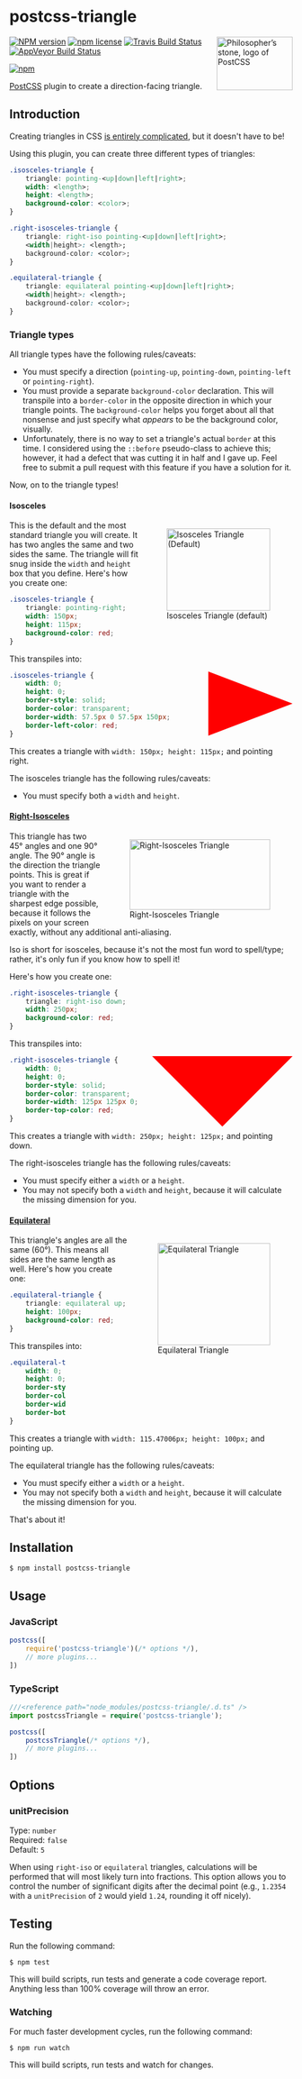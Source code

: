 # postcss-triangle

<img align="right" width="135" height="95"
	title="Philosopher’s stone, logo of PostCSS"
	src="http://postcss.github.io/postcss/logo-leftp.png">

[![NPM version](http://img.shields.io/npm/v/postcss-triangle.svg?style=flat)](https://www.npmjs.org/package/postcss-triangle)
[![npm license](http://img.shields.io/npm/l/postcss-triangle.svg?style=flat-square)](https://www.npmjs.org/package/postcss-triangle)
[![Travis Build Status](https://img.shields.io/travis/jedmao/postcss-triangle.svg?label=unix)](https://travis-ci.org/jedmao/postcss-triangle)
[![AppVeyor Build Status](https://img.shields.io/appveyor/ci/jedmao/postcss-triangle.svg?label=windows)](https://ci.appveyor.com/project/jedmao/postcss-triangle)

[![npm](https://nodei.co/npm/postcss-triangle.svg?downloads=true)](https://nodei.co/npm/postcss-triangle/)

[PostCSS](https://github.com/postcss/postcss) plugin to create a direction-facing triangle.

## Introduction

Creating triangles in CSS [is entirely complicated](https://css-tricks.com/snippets/css/css-triangle/), but it doesn't have to be!

Using this plugin, you can create three different types of triangles:

```css
.isosceles-triangle {
	triangle: pointing-<up|down|left|right>;
	width: <length>;
	height: <length>;
	background-color: <color>;
}

.right-isosceles-triangle {
	triangle: right-iso pointing-<up|down|left|right>;
	<width|height>: <length>;
	background-color: <color>;
}

.equilateral-triangle {
	triangle: equilateral pointing-<up|down|left|right>;
	<width|height>: <length>;
	background-color: <color>;
}
```

### Triangle types

All triangle types have the following rules/caveats:
- You must specify a direction (`pointing-up`, `pointing-down`, `pointing-left` or `pointing-right`).
- You must provide a separate `background-color` declaration. This will transpile into a `border-color` in the opposite direction in which your triangle points. The `background-color` helps you forget about all that nonsense and just specify what _appears_ to be the background color, visually.
- Unfortunately, there is no way to set a triangle's actual `border` at this time. I considered using the `::before` pseudo-class to achieve this; however, it had a defect that was cutting it in half and I gave up. Feel free to submit a pull request with this feature if you have a solution for it.

Now, on to the triangle types!

#### Isosceles

<figure style="float:right;margin-left:50px;">
	<img
		src="https://github.com/jedmao/postcss-triangle/blob/master/images/isosceles-triangle.png?raw=true"
		alt="Isosceles Triangle (Default)"
		width="184"
		height="146"
	>
	<figcaption>Isosceles Triangle (default)</figcaption>
</figure>

This is the default and the most standard triangle you will create. It has two angles the same and two sides the same. The triangle will fit snug inside the `width` and `height` box that you define. Here's how you create one:

```css
.isosceles-triangle {
	triangle: pointing-right;
	width: 150px;
	height: 115px;
	background-color: red;
}
```

This transpiles into:

<div class="isosceles-triangle"></div>
<style>
.isosceles-triangle {
	float: right;
	width: 0;
	height: 0;
	border-style: solid;
	border-color: transparent;
	border-width: 57.5px 0 57.5px 150px;
	border-left-color: red;
}
</style>

```css
.isosceles-triangle {
	width: 0;
	height: 0;
	border-style: solid;
	border-color: transparent;
	border-width: 57.5px 0 57.5px 150px;
	border-left-color: red;
}
```

This creates a triangle with `width: 150px; height: 115px;` and pointing right.

The isosceles triangle has the following rules/caveats:
- You must specify both a `width` and `height`.

#### [Right-Isosceles](http://mathworld.wolfram.com/IsoscelesRightTriangle.html)

<figure style="float:right;margin-left:50px;">
	<img
		src="https://github.com/jedmao/postcss-triangle/blob/master/images/right-isosceles-triangle.png?raw=true"
		alt="Right-Isosceles Triangle"
		width="250"
		height="125"
	>
	<figcaption>Right-Isosceles Triangle</figcaption>
</figure>

This triangle has two 45&deg; angles and one 90&deg; angle. The 90&deg; angle is the direction the triangle points. This is great if you want to render a triangle with the sharpest edge possible, because it follows the pixels on your screen exactly, without any additional anti-aliasing.

Iso is short for isosceles, because it's not the most fun word to spell/type; rather, it's only fun if you know how to spell it!

Here's how you create one:

```css
.right-isosceles-triangle {
	triangle: right-iso down;
	width: 250px;
	background-color: red;
}
```

This transpiles into:

<div class="right-isosceles-triangle"></div>
<style>
.right-isosceles-triangle {
	float: right;
	width: 0;
	height: 0;
	border-style: solid;
	border-color: transparent;
	border-width: 125px 125px 0;
	border-top-color: red;
}
</style>

```css
.right-isosceles-triangle {
	width: 0;
	height: 0;
	border-style: solid;
	border-color: transparent;
	border-width: 125px 125px 0;
	border-top-color: red;
}
```

This creates a triangle with `width: 250px; height: 125px;` and pointing down.

The right-isosceles triangle has the following rules/caveats:
- You must specify either a `width` or a `height`.
- You may not specify both a `width` and `height`, because it will calculate the missing dimension for you.

#### [Equilateral](https://en.wikipedia.org/wiki/Equilateral_triangle)

<figure style="float:right;margin-left:50px;">
	<img
		src="https://github.com/jedmao/postcss-triangle/blob/master/images/equilateral-triangle.png?raw=true"
		alt="Equilateral Triangle"
		width="200"
		height="181"
	>
	<figcaption>Equilateral Triangle</figcaption>
</figure>

This triangle's angles are all the same (60&deg;). This means all sides are the same length as well. Here's how you create one:

```css
.equilateral-triangle {
	triangle: equilateral up;
	height: 100px;
	background-color: red;
}
```

This transpiles into:

<div class="equilateral-triangle"></div>
<style>
.equilateral-triangle {
	float: right;
	width: 0;
	height: 0;
	border-style: solid;
	border-color: transparent;
	border-width: 0 57.73503px 100px;
	border-top-color: red;
}
</style>

```css
.equilateral-triangle {
	width: 0;
	height: 0;
	border-style: solid;
	border-color: transparent;
	border-width: 0 57.73503px 100px;
	border-bottom-color: red;
}
```

This creates a triangle with `width: 115.47006px; height: 100px;` and pointing up.

The equilateral triangle has the following rules/caveats:
- You must specify either a `width` or a `height`.
- You may not specify both a `width` and `height`, because it will calculate the missing dimension for you.

That's about it!

## Installation

```
$ npm install postcss-triangle
```

## Usage

### JavaScript

```js
postcss([
	require('postcss-triangle')(/* options */),
	// more plugins...
])
```

### TypeScript

```ts
///<reference path="node_modules/postcss-triangle/.d.ts" />
import postcssTriangle = require('postcss-triangle');

postcss([
	postcssTriangle(/* options */),
	// more plugins...
])
```

## Options

### unitPrecision

Type: `number`<br>
Required: `false`<br>
Default: `5`

When using `right-iso` or `equilateral` triangles, calculations will be performed that will most likely turn into fractions. This option allows you to control the number of significant digits after the decimal point (e.g., `1.2354` with a `unitPrecision` of `2` would yield `1.24`, rounding it off nicely).

## Testing

Run the following command:

```
$ npm test
```

This will build scripts, run tests and generate a code coverage report. Anything less than 100% coverage will throw an error.

### Watching

For much faster development cycles, run the following command:

```
$ npm run watch
```

This will build scripts, run tests and watch for changes.
